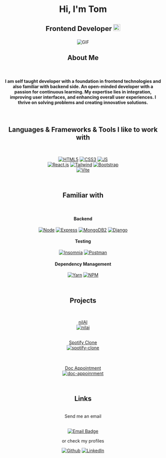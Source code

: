 <h1 align="center">Hi, I'm Tom</h1>

<h3 align="center" style="font-size:22px">
  Frontend Developer <a href="https://nil1143.com">
    <img src="https://img.shields.io/badge/Portfolio-543DE0?style=for-the-badge&logo=About.me&logoColor=white" alt="Portfolio" style="height:22px;">
  </a> 
</h3>

<div align="center">
 <img alt="GIF" src="https://media4.giphy.com/media/11KzOet1ElBDz2/giphy.gif?cid=6c09b952ufa3xxbbm0mpuadm2zaik3wjp4m9luz2ly0lyz8d&ep=v1_internal_gif_by_id&rid=giphy.gif&ct=g" />
</div>

<h2 align="center">About Me</h2>
<br>

<h4 align="center">
I am self taught developer with a foundation in frontend technologies and also familiar with backend side. An open-minded developer with a passion for continuous learning. My expertise lies in integration, improving user interfaces, and enhancing overall user experiences. I thrive on solving problems and creating innovative solutions.<h4>

<br>

<h2 align="center">Languages & Frameworks & Tools I like to work with </h2>
<br>
<div align="center">

[![HTML5][HTML5]][HTML5-url]
[![CSS3][CSS3]][CSS3-url]
[![JS][JS]][JS-url] <br>
[![React.js][React.js]][React-url]
[![Tailwind][Tailwind]][Tailwind-url]
[![Bootstrap][Bootstrap]][Bootstrap-url] <br>
[![Vite][Vite]][Vite-url]

</div>

<br>
<h2 align="center">Familiar with </h2>
<br>

<div align="center">
<h4>Backend</h4>

[![Node][Node]][Node-url]
[![Express][Express]][Express-url]
[![MongoDB2][MongoDB2]][MongoDB2-url]
[![Django][Django]][Django-url]<br>

<h4>Testing</h4>

[![Insomnia][Insomnia]][Insomnia-url]
[![Postman][Postman]][Postman-url]<br>

<h4>Dependency Management</h4>

[![Yarn][Yarn]][Yarn-url]
[![NPM][NPM]][NPM-url]

</div>
<br>

<h2 align="center">Projects</h2>
<br>

<div align="center">

<a href="https://github.com/nil1143/saas_landing_stripe">nilAI<br>
<img align="center" src="https://github-readme-stats.vercel.app/api/pin/?username=nil1143&repo=saas_landing_stripe&show_icons=true&line_height=27&title_color=6aa6f8&text_color=8a919a&icon_color=6aa6f8&bg_color=22272e" alt="nilai" />
</a>

<br>
<a href="https://github.com/nil1143/spotify-mern">Spotify Clone<br>
<img align="center" src="https://github-readme-stats.vercel.app/api/pin/?username=nil1143&repo=spotify-mern&show_icons=true&line_height=27&title_color=6aa6f8&text_color=8a919a&icon_color=6aa6f8&bg_color=22272e" alt="spotify-clone" />
</a>

<br><br>
<a href="https://github.com/nil1143/react-doc-appointment">Doc Appointment<br>
<img align="center" src="https://github-readme-stats.vercel.app/api/pin/?username=nil1143&repo=react-doc-appointment&show_icons=true&line_height=27&title_color=6aa6f8&text_color=8a919a&icon_color=6aa6f8&bg_color=22272e" alt="doc-appoinrment" />
</a>
</div>

<br>
<h2 align="center">Links </h2>

<br>
<div align="center">
Send me an email
<br><br>

[![Email Badge](https://img.shields.io/badge/Gmail-Contact_Me-green?style=flat-square&logo=gmail&logoColor=orange&labelColor=3A3B3C&color=orange)](mailto:tnil1143@gmail.com)

or check my profiles

[![Github][Github]][Github-url] [![LinkedIn][LinkedIn]][Linkedin-url]<br><br>

</div>

[Mongodb]: https://img.shields.io/badge/-MongoDB-black.svg?style=for-the-badge&logo=mongodb&colorB=555
[Mongodb-url]: https://www.mongodb.com/atlas
[Express]: https://img.shields.io/badge/-express-white.svg?style=for-the-badge&logo=express&colorB=333
[Express-url]: https://expressjs.com/
[React.js]: https://img.shields.io/badge/React-20232A?style=for-the-badge&logo=react&logoColor=61DAFB
[React-url]: https://reactjs.org/
[Node]: https://img.shields.io/badge/node.js-black.svg?style=for-the-badge&logo=nodedotjs&colorB=333
[Node-url]: https://nodejs.org/
[Github]: https://img.shields.io/badge/github-black.svg?style=for-the-badge&logo=github&colorB=333
[Github-url]: https://github.com/nil1143
[LinkedIn]: https://img.shields.io/badge/-LinkedIn-black.svg?style=for-the-badge&logo=linkedin&colorB=555
[LinkedIn-url]: https://www.linkedin.com/in/tomasz-nilipiuk-b5b88a239/
[Tailwind]: https://img.shields.io/badge/Tailwind-blue.svg?style=for-the-badge&logo=tailwind-css&colorB=EFEFFF
[Tailwind-url]: https://tailwindcss.com/
[HTML5]: https://img.shields.io/badge/HTML5-orange?style=for-the-badge&logo=html5&logoColor=white
[HTML5-url]: https://www.w3schools.com/html/
[CSS3]: https://img.shields.io/badge/CSS-blue?style=for-the-badge&logo=css3&logoColor=white
[CSS3-url]: https://www.w3schools.com/css/
[JS]: https://img.shields.io/badge/javascipt-gray?style=for-the-badge&logo=javascript
[JS-url]: https://www.w3schools.com/js/
[Bootstrap]: https://img.shields.io/badge/Bootstrap-2f80ed?style=for-the-badge&logo=bootstrap&logoColor=white
[Bootstrap-url]: https://getbootstrap.com/
[Django]: https://img.shields.io/badge/django-darkgreen?style=for-the-badge&logo=django
[Django-url]: https://www.djangoproject.com/
[Canva]: https://img.shields.io/badge/canva-white?style=for-the-badge&logo=canva
[Canva-url]: https://www.canva.com/
[Vite]: https://img.shields.io/badge/vite-lightgray?style=for-the-badge&logo=vite
[Vite-url]: https://vite.dev/
[NPM]: https://img.shields.io/badge/NPM-gray?style=for-the-badge&logo=npm
[NPM-url]: https://www.npmjs.com/
[MongoDB2]: https://img.shields.io/badge/MongoDB-%234ea94b.svg?style=for-the-badge&logo=mongodb&logoColor=white
[MongoDB2-url]: https://www.mongodb.com/atlas
[Vite]: https://img.shields.io/badge/Vite-%234ea94b.svg?style=for-the-badge&logo=vite&logoColor=white
[Insomnia]: https://img.shields.io/badge/insomnia-1e3a8a?style=for-the-badge&logo=insomnia&logoColor=white
[Insomnia-url]: https://insomnia.rest/
[Postman]: https://img.shields.io/badge/postman-orange?style=for-the-badge&logo=postman&logoColor=white
[Postman-url]: https://www.postman.com/
[Yarn]: https://img.shields.io/badge/yarn-117cad?style=for-the-badge&logo=yarn&logoColor=white
[Yarn-url]: https://classic.yarnpkg.com/en/

